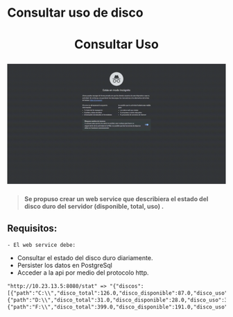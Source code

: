# Consultar uso de disco 


<h1 align="center">
  <p align="center">Consultar Uso</p>
  <img src="https://raw.githubusercontent.com/andresigacgmail/generar-uso-storage/main/src/main/resources/static/img/generar%20uso.gif" alt="encriptador texto">
</h1>

> **Se propuso crear un web service que describiera el estado del disco duro del servidor (disponible, total, uso) .**


>
## Requisitos:
	- El web service debe:
- Consultar el estado del disco duro diariamente.
- Persister los datos en PostgreSql
- Acceder a la api por medio del protocolo http.


```Por ejemplo:
"http://10.23.13.5:8080/stat" => "{"discos":[{"path":"C:\\","disco_total":126.0,"disco_disponible":87.0,"disco_uso":38.0},{"path":"D:\\","disco_total":31.0,"disco_disponible":28.0,"disco_uso":3.0},{"path":"F:\\","disco_total":399.0,"disco_disponible":191.0,"disco_uso":208.0}],"memoria_total":3.08,"memoria_uso":3.08,"memoria_disponible":1.12}"
```

